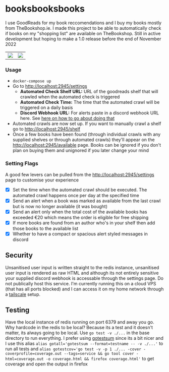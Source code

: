 # booksbooksbooks

I use GoodReads for my book reccomendations and I buy my books mostly from TheBookshop.ie. I made this project to be able to automatically check if books on my "shopping list" are available on TheBookshop. Still in active development but hoping to make a 1.0 release before the end of November 2022

|      |  |
| ----------- | ----------- |
| ![](https://i.imgur.com/TEFxUnN.png)     | ![](https://i.imgur.com/vzhiiJ1.png)   |


### Usage

* `docker-compose up`
* Go to [http://localhost:2945/settings](http://localhost:2945/settings)
    * **Automated Check Shelf URL:** URL of the goodreads shelf that will crawled when the automated check is triggered
    * **Automated Check Time:** The time that the automated crawl will be triggered on a daily basis
    * **Discord Webhook URL:** For alerts paste in a discord webhook URL here. See [here on how to go about doing that](https://support.discord.com/hc/en-us/articles/228383668-Intro-to-Webhooks)
* Automated crawls are now set up. If you want to manually crawl a shelf go to [http://localhost:2945/shelf](http://localhost:2945/shelf)
* Once a few books have been found (through individual crawls with any supplied shelves or through automated crawls) they'll appear on the [http://localhost:2945/available](http://localhost:2945/available) page. Books can be ignored if you don't plan on buying them and unignored if you later change your mind

### Setting Flags

A good few levers can be pulled from the [http://localhost:2945/settings](http://localhost:2945/settings) page to customise your experience

- [x] Set the time when the automated crawl should be executed. The automated crawl happens once per day at the specified time
- [x] Send an alert when a book was marked as available from the last crawl but is now no longer available (it was bought)
- [x] Send an alert only when the total cost of the available books has exceeded €20 which means the order is eligible for free shipping
- [x] If more books are found from an author who's in your shelf then add those books to the available list
- [x] Whether to have a compact or spacious alert styled messages in discord

## Security

Unsanitised user input is written straight to the redis instance, unsanitised user input is rendered as raw HTML and although its not entirely sensitive your supplied discord webhook is accessable through the settings page. Do not publically host this service. I'm currently running this on a cloud VPS (that has all ports blocked) and I can access it on my home network through a [tailscale](https://tailscale.com/) setup.

## Testing

Have the local instance of redis running on port 6379 and away you go. Why hardcode in the redis to be local? Because its a test and it doesn't matter, its always going to be local. Use `go test -v ./...` in the base directory to run everything. I prefer using [gotestsum](https://github.com/gotestyourself/gotestsum) since its a bit nicer and I use this alias `alias gotall='gotestsum --format=testname -- -v ./...'` to run all tests and `alias gotestcov='go test -v -p 1 ./... -cover -coverprofile=coverage.out --tags=service && go tool cover -html=coverage.out -o coverage.html && firefox coverage.html'` to get coverage and open the output in firefox